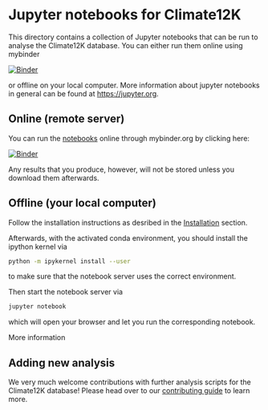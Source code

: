 # Jupyter notebooks for Climate12K

This directory contains a collection of Jupyter notebooks that can be run to
analyse the Climate12K database. You can either run them online using mybinder

[![Binder](https://mybinder.org/badge_logo.svg)](https://mybinder.org/v2/gh/Chilipp/Climate-12K-Analysis/master)

or offline on your local computer. More information about jupyter notebooks in
general can be found at https://jupyter.org.

## Online (remote server)
You can run the [notebooks](notebooks) online through mybinder.org by clicking
here:

[![Binder](https://mybinder.org/badge_logo.svg)](https://mybinder.org/v2/gh/Chilipp/Climate-12K-Analysis/master)

Any results that you produce, however, will not be stored unless you download
them afterwards.

## Offline (your local computer)
Follow the installation instructions as desribed in the
[Installation](../README.md#installation) section.

Afterwards, with the activated conda environment, you should install the
ipython kernel via

```bash
python -m ipykernel install --user
```

to make sure that the notebook server uses the correct environment.

Then start the notebook server via

```bash
jupyter notebook
```

which will open your browser and let you run the corresponding notebook.

More information

## Adding new analysis
We very much welcome contributions with further analysis scripts for the
Climate12K database! Please head over to our
[contributing guide](../CONTRIBUTING.md#adding-new-analysis-notebooks) to
learn more.
